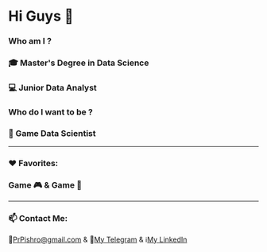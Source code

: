 # Hi Guys 👋

### Who am I ?
### :mortar_board: Master's Degree in Data Science

### :computer: Junior Data Analyst

### Who do I want to be ?
### :dart: Game Data Scientist

----
### :heart: Favorites:
### Game :video_game: & Game :game_die:

----
### 📫 Contact Me:
:e-mail:[PrPishro@gmail.com](https://PrPishro@gmail.com) & :large_blue_circle:[My Telegram](https://t.me/ParhamPishro) &
ℹ️[My LinkedIn](https://linkedin.com/in/parham-pishro)

